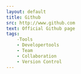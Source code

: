 ```yaml
---
layout: default
title: Github
src: http://www.github.com
text: Official Github page
tags:
    -Tools
    - Developertools
    - Team
    - Collaboration
    - Version Control
---
```


